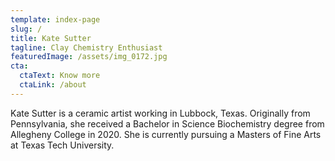 ```yaml
---
template: index-page
slug: /
title: Kate Sutter
tagline: Clay Chemistry Enthusiast
featuredImage: /assets/img_0172.jpg
cta:
  ctaText: Know more
  ctaLink: /about
---
```

Kate Sutter is a ceramic artist working in Lubbock, Texas. Originally from Pennsylvania, she received a Bachelor in Science Biochemistry degree from Allegheny College in 2020. She is currently pursuing a Masters of Fine Arts at Texas Tech University.